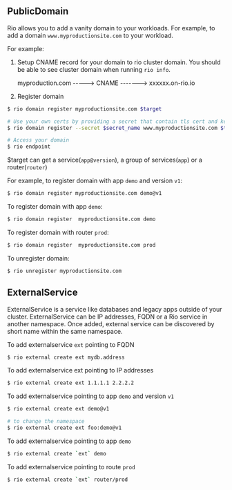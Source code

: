 ## PublicDomain

Rio allows you to add a vanity domain to your workloads. For example, to add a domain `www.myproductionsite.com` to your workload.

For example:

1. Setup CNAME record for your domain to rio cluster domain. You should be able to see cluster domain when running `rio info`.

    myproduction.com -----> CNAME -------> xxxxxx.on-rio.io

2. Register domain
```bash
$ rio domain register myproductionsite.com $target

# Use your own certs by providing a secret that contain tls cert and key instead of provisioning by letsencrypts. The secret has to be created first in system namespace.
$ rio domain register --secret $secret_name www.myproductionsite.com $target

# Access your domain 
$ rio endpoint
```

$target can get a service(`app@version`), a group of services(`app`) or a router(`router`)

For example, to register domain with app `demo` and version `v1`:

```bash
$ rio domain register myproductionsite.com demo@v1
```

To register domain with app `demo`:

```bash
$ rio domain register  myproductionsite.com demo
```

To register domain with router `prod`:

```bash
$ rio domain register  myproductionsite.com prod
```

To unregister domain:

```bash
$ rio unregister myproductionsite.com 
```

## ExternalService

ExternalService is a service like databases and legacy apps outside of your cluster. 
ExternalService can be IP addresses, FQDN or a Rio service in another namespace. Once added, external service can be discovered by short name within the same namespace.

To add externalservice `ext` pointing to FQDN

```bash
$ rio external create ext mydb.address
```

To add externalservice ext pointing to IP addresses

```bash
$ rio external create ext 1.1.1.1 2.2.2.2
```

To add externalservice pointing to app `demo` and version `v1`

```bash
$ rio external create ext demo@v1

# to change the namespace
$ rio external create ext foo:demo@v1
```

To add externalservice pointing to app `demo` 

```bash
$ rio external create `ext` demo
```

To add externalservice pointing to route `prod`

```bash
$ rio external create `ext` router/prod
```